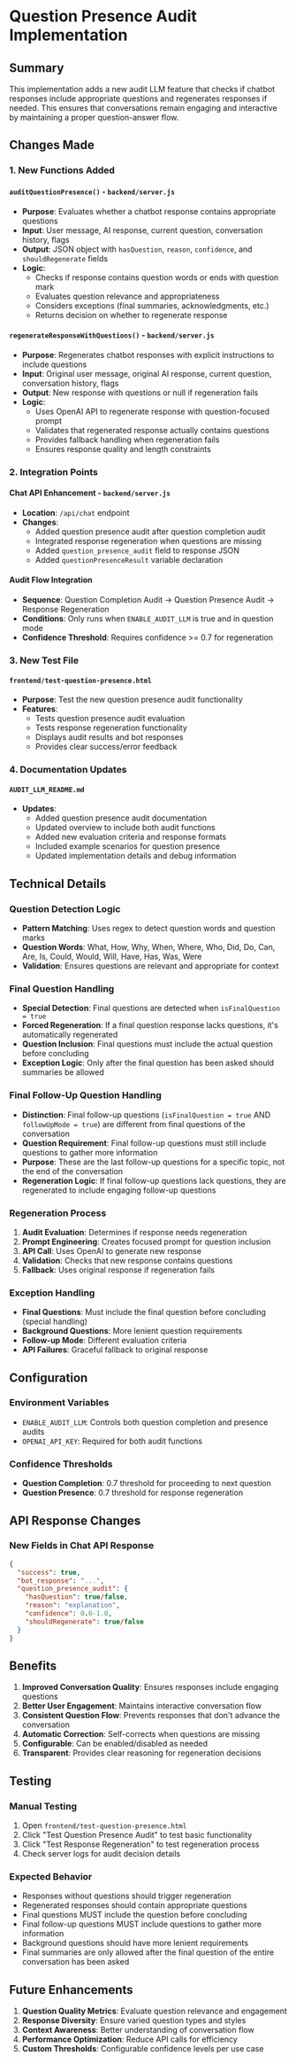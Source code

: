 # Question Presence Audit Implementation

## Summary

This implementation adds a new audit LLM feature that checks if chatbot responses include appropriate questions and regenerates responses if needed. This ensures that conversations remain engaging and interactive by maintaining a proper question-answer flow.

## Changes Made

### 1. New Functions Added

#### `auditQuestionPresence()` - `backend/server.js`
- **Purpose**: Evaluates whether a chatbot response contains appropriate questions
- **Input**: User message, AI response, current question, conversation history, flags
- **Output**: JSON object with `hasQuestion`, `reason`, `confidence`, and `shouldRegenerate` fields
- **Logic**: 
  - Checks if response contains question words or ends with question mark
  - Evaluates question relevance and appropriateness
  - Considers exceptions (final summaries, acknowledgments, etc.)
  - Returns decision on whether to regenerate response

#### `regenerateResponseWithQuestions()` - `backend/server.js`
- **Purpose**: Regenerates chatbot responses with explicit instructions to include questions
- **Input**: Original user message, original AI response, current question, conversation history, flags
- **Output**: New response with questions or null if regeneration fails
- **Logic**:
  - Uses OpenAI API to regenerate response with question-focused prompt
  - Validates that regenerated response actually contains questions
  - Provides fallback handling when regeneration fails
  - Ensures response quality and length constraints

### 2. Integration Points

#### Chat API Enhancement - `backend/server.js`
- **Location**: `/api/chat` endpoint
- **Changes**:
  - Added question presence audit after question completion audit
  - Integrated response regeneration when questions are missing
  - Added `question_presence_audit` field to response JSON
  - Added `questionPresenceResult` variable declaration

#### Audit Flow Integration
- **Sequence**: Question Completion Audit → Question Presence Audit → Response Regeneration
- **Conditions**: Only runs when `ENABLE_AUDIT_LLM` is true and in question mode
- **Confidence Threshold**: Requires confidence >= 0.7 for regeneration

### 3. New Test File

#### `frontend/test-question-presence.html`
- **Purpose**: Test the new question presence audit functionality
- **Features**:
  - Tests question presence audit evaluation
  - Tests response regeneration functionality
  - Displays audit results and bot responses
  - Provides clear success/error feedback

### 4. Documentation Updates

#### `AUDIT_LLM_README.md`
- **Updates**:
  - Added question presence audit documentation
  - Updated overview to include both audit functions
  - Added new evaluation criteria and response formats
  - Included example scenarios for question presence
  - Updated implementation details and debug information

## Technical Details

### Question Detection Logic
- **Pattern Matching**: Uses regex to detect question words and question marks
- **Question Words**: What, How, Why, When, Where, Who, Did, Do, Can, Are, Is, Could, Would, Will, Have, Has, Was, Were
- **Validation**: Ensures questions are relevant and appropriate for context

### Final Question Handling
- **Special Detection**: Final questions are detected when `isFinalQuestion = true`
- **Forced Regeneration**: If a final question response lacks questions, it's automatically regenerated
- **Question Inclusion**: Final questions must include the actual question before concluding
- **Exception Logic**: Only after the final question has been asked should summaries be allowed

### Final Follow-Up Question Handling
- **Distinction**: Final follow-up questions (`isFinalQuestion = true` AND `followUpMode = true`) are different from final questions of the conversation
- **Question Requirement**: Final follow-up questions must still include questions to gather more information
- **Purpose**: These are the last follow-up questions for a specific topic, not the end of the conversation
- **Regeneration Logic**: If final follow-up questions lack questions, they are regenerated to include engaging follow-up questions

### Regeneration Process
1. **Audit Evaluation**: Determines if response needs regeneration
2. **Prompt Engineering**: Creates focused prompt for question inclusion
3. **API Call**: Uses OpenAI to generate new response
4. **Validation**: Checks that new response contains questions
5. **Fallback**: Uses original response if regeneration fails

### Exception Handling
- **Final Questions**: Must include the final question before concluding (special handling)
- **Background Questions**: More lenient question requirements
- **Follow-up Mode**: Different evaluation criteria
- **API Failures**: Graceful fallback to original response

## Configuration

### Environment Variables
- `ENABLE_AUDIT_LLM`: Controls both question completion and presence audits
- `OPENAI_API_KEY`: Required for both audit functions

### Confidence Thresholds
- **Question Completion**: 0.7 threshold for proceeding to next question
- **Question Presence**: 0.7 threshold for response regeneration

## API Response Changes

### New Fields in Chat API Response
```json
{
  "success": true,
  "bot_response": "...",
  "question_presence_audit": {
    "hasQuestion": true/false,
    "reason": "explanation",
    "confidence": 0.0-1.0,
    "shouldRegenerate": true/false
  }
}
```

## Benefits

1. **Improved Conversation Quality**: Ensures responses include engaging questions
2. **Better User Engagement**: Maintains interactive conversation flow
3. **Consistent Question Flow**: Prevents responses that don't advance the conversation
4. **Automatic Correction**: Self-corrects when questions are missing
5. **Configurable**: Can be enabled/disabled as needed
6. **Transparent**: Provides clear reasoning for regeneration decisions

## Testing

### Manual Testing
1. Open `frontend/test-question-presence.html`
2. Click "Test Question Presence Audit" to test basic functionality
3. Click "Test Response Regeneration" to test regeneration process
4. Check server logs for audit decision details

### Expected Behavior
- Responses without questions should trigger regeneration
- Regenerated responses should contain appropriate questions
- Final questions MUST include the question before concluding
- Final follow-up questions MUST include questions to gather more information
- Background questions should have more lenient requirements
- Final summaries are only allowed after the final question of the entire conversation has been asked

## Future Enhancements

1. **Question Quality Metrics**: Evaluate question relevance and engagement
2. **Response Diversity**: Ensure varied question types and styles
3. **Context Awareness**: Better understanding of conversation flow
4. **Performance Optimization**: Reduce API calls for efficiency
5. **Custom Thresholds**: Configurable confidence levels per use case

